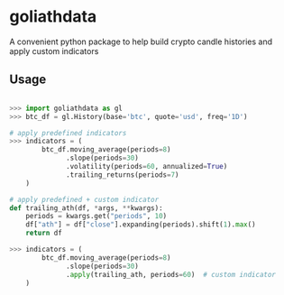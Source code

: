 # goliathdata
A convenient python package to help build crypto candle histories and apply custom indicators

## Usage
```py

>>> import goliathdata as gl
>>> btc_df = gl.History(base='btc', quote='usd', freq='1D')

# apply predefined indicators
>>> indicators = (
        btc_df.moving_average(periods=8)
              .slope(periods=30)
              .volatility(periods=60, annualized=True)
              .trailing_returns(periods=7)
    )

# apply predefined + custom indicator
def trailing_ath(df, *args, **kwargs):
    periods = kwargs.get("periods", 10)
    df["ath"] = df["close"].expanding(periods).shift(1).max()
    return df

>>> indicators = (
        btc_df.moving_average(periods=8)
              .slope(periods=30)
              .apply(trailing_ath, periods=60)  # custom indicator
    )
```

